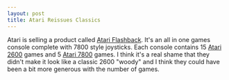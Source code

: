 ```yaml
--- 
layout: post
title: Atari Reissues Classics
---
```

Atari is selling a product called [Atari Flashback](http://www.atari.com/us/games/atari_flashback/7800). It's an all in one games console complete with 7800 style joysticks. Each console contains 15 [Atari 2600](http://retrogamer.merseyworld.com/atari.htm) games and 5 [Atari 7800](http://www.atari7800.org/) games. I think it's a real shame that they didn't make it look like a classic 2600 "woody" and I think they could have been a bit more generous with the number of games.
